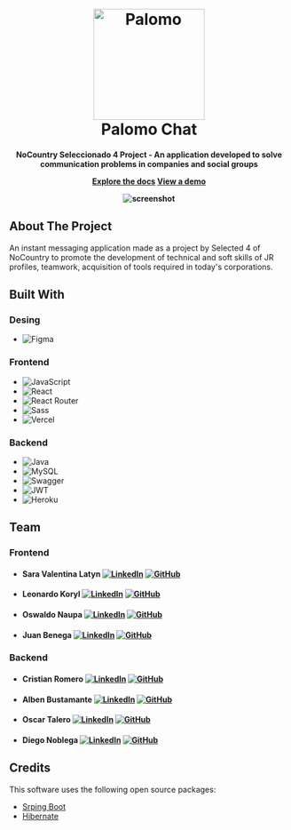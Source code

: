 
<h1 align="center">
  <br>
  <a href="https://github.com/No-Country/S4-05-T-Java-React"><img src="https://i.pinimg.com/564x/09/4c/5f/094c5fe42c4b0c471179d80483c40ace.jpg" alt="Palomo" width="200"></a>
  <br>
  Palomo Chat
  <br>
</h1>

<h4 align="center">NoCountry Seleccionado 4 Project - An application developed to solve communication problems in companies and social groups


<p align="center">
  <a href="https://github.com/No-Country/S4-05-T-Java-React">Explore the docs</a>
  <a href="https://proyecto-react-ashen.vercel.app/">View a demo</a>
</p>

![screenshot](https://i.ibb.co/g6BkVtv/Palomo-chat.gif)

## About The Project

An instant messaging application made as a project by Selected 4 of NoCountry to promote the development of technical and soft skills of JR profiles, teamwork, acquisition of tools required in today's corporations.

## Built With
### Desing
- ![Figma](https://img.shields.io/badge/Figma-%23F24E1E.svg?style=for-the-badge&logo=Figma&logoColor=white)

### Frontend
- ![JavaScript](https://img.shields.io/badge/JavaScript-%23323330.svg?style=for-the-badge&logo=Javascript&logoColor=%23F7DF1E)
- ![React](https://img.shields.io/badge/React-149eca?style=for-the-badge&logo=react&logoColor=fff)
- ![React Router](https://img.shields.io/badge/React_Router-000?style=for-the-badge&logo=reactrouter&logoColor=fff)
- ![Sass](https://img.shields.io/badge/SASS-hotpink.svg?style=for-the-badge&logo=SASS&logoColor=white)
- ![Vercel](https://img.shields.io/badge/vercel%20-%23000000.svg?&style=for-the-badge&logo=vercel&logoColor=white)

### Backend
- ![Java](https://img.shields.io/badge/java-%23ED8B00.svg?style=for-the-badge&logo=java&logoColor=white)
- ![MySQL](https://img.shields.io/badge/mysql-%2300f.svg?style=for-the-badge&logo=mysql&logoColor=white)
- ![Swagger](https://img.shields.io/badge/-Swagger-%23Clojure?style=for-the-badge&logo=swagger&logoColor=white)
- ![JWT](https://img.shields.io/badge/JWT-black?style=for-the-badge&logo=JSON%20web%20tokens)
- ![Heroku](https://img.shields.io/badge/heroku-%23430098.svg?style=for-the-badge&logo=heroku&logoColor=white)

## Team

### Frontend
- #### Sara Valentina Latyn <a href="https://www.linkedin.com/in/valentina-latyn/" target="blank">![LinkedIn](https://img.shields.io/badge/linkedin-%230077B5.svg?style=for-the-badge&logo=linkedin&logoColor=white)</a> <a href="https://github.com/saravalentinal" target="blank">![GitHub](https://img.shields.io/badge/github-%23121011.svg?style=for-the-badge&logo=github&logoColor=white)</a>
- #### Leonardo Koryl <a href="https://www.linkedin.com/in/leonardo-koryl-4a407724/" target="blank">![LinkedIn](https://img.shields.io/badge/linkedin-%230077B5.svg?style=for-the-badge&logo=linkedin&logoColor=white)</a> <a href="https://github.com/Leonardo-JK" target="blank">![GitHub](https://img.shields.io/badge/github-%23121011.svg?style=for-the-badge&logo=github&logoColor=white)</a>
- #### Oswaldo Naupa <a href="https://www.linkedin.com/in/oswaldo-naupa-laura/" target="blank">![LinkedIn](https://img.shields.io/badge/linkedin-%230077B5.svg?style=for-the-badge&logo=linkedin&logoColor=white)</a> <a href="https://github.com/oswaldonaupa" target="blank">![GitHub](https://img.shields.io/badge/github-%23121011.svg?style=for-the-badge&logo=github&logoColor=white)</a>
- #### Juan Benega <a href="https://linkedin.com/in/in/juanbenegadesarrolloweb/" target="blank">![LinkedIn](https://img.shields.io/badge/linkedin-%230077B5.svg?style=for-the-badge&logo=linkedin&logoColor=white)</a> <a href="https://github.com/JuanBenega" target="blank">![GitHub](https://img.shields.io/badge/github-%23121011.svg?style=for-the-badge&logo=github&logoColor=white)</a>

### Backend
- #### Cristian Romero <a href="https://www.linkedin.com/in/rcristian/" target="blank">![LinkedIn](https://img.shields.io/badge/linkedin-%230077B5.svg?style=for-the-badge&logo=linkedin&logoColor=white)</a> <a href="https://github.com/cristiangromero" target="blank">![GitHub](https://img.shields.io/badge/github-%23121011.svg?style=for-the-badge&logo=github&logoColor=white)</a>
- #### Alben Bustamante <a href="https://www.linkedin.com/in/alben-bustamante/" target="blank">![LinkedIn](https://img.shields.io/badge/linkedin-%230077B5.svg?style=for-the-badge&logo=linkedin&logoColor=white)</a> <a href="https://github.com/alnicode" target="blank">![GitHub](https://img.shields.io/badge/github-%23121011.svg?style=for-the-badge&logo=github&logoColor=white)</a>
- #### Oscar Talero <a href="https://www.linkedin.com/in/oscartalero/" target="blank">![LinkedIn](https://img.shields.io/badge/linkedin-%230077B5.svg?style=for-the-badge&logo=linkedin&logoColor=white)</a> <a href="https://github.com/OscarTalero" target="blank">![GitHub](https://img.shields.io/badge/github-%23121011.svg?style=for-the-badge&logo=github&logoColor=white)</a>
- #### Diego Noblega <a href="https://www.linkedin.com/in/diego-noblega/" target="blank">![LinkedIn](https://img.shields.io/badge/linkedin-%230077B5.svg?style=for-the-badge&logo=linkedin&logoColor=white)</a> <a href="https://github.com/Noblega-Diego" target="blank">![GitHub](https://img.shields.io/badge/github-%23121011.svg?style=for-the-badge&logo=github&logoColor=white)</a>

## Credits

This software uses the following open source packages:

- [Srping Boot](https://spring.io/projects/spring-boot)
- [Hibernate](https://hibernate.org/)
